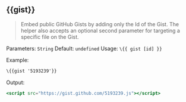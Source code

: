## \{{gist}}

> Embed public GitHub Gists by adding only the Id of the Gist. The helper also accepts an optional second parameter for targeting a specific file on the Gist.

Parameters: `String`
Default: `undefined`
Usage: `\{{ gist [id] }}`

Example:

```handlebars
\{{gist '5193239'}}
```
Output:

```handlebars
<script src="https://gist.github.com/5193239.js"></script>
```
